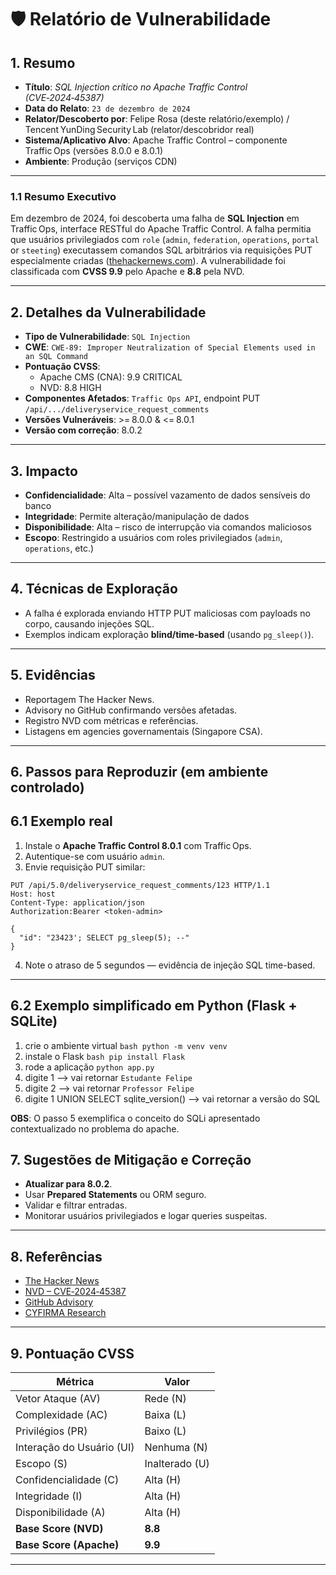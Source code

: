 
# 🛡️ Relatório de Vulnerabilidade

## 1. Resumo

- **Título**: _SQL Injection crítico no Apache Traffic Control (CVE‑2024‑45387)_
- **Data do Relato**: `23 de dezembro de 2024`
- **Relator/Descoberto por**: Felipe Rosa (deste relatório/exemplo) / Tencent YunDing Security Lab (relator/descobridor real)
- **Sistema/Aplicativo Alvo**: Apache Traffic Control – componente Traffic Ops (versões 8.0.0 e 8.0.1)
- **Ambiente**: Produção (serviços CDN)

---

### 1.1 Resumo Executivo

Em dezembro de 2024, foi descoberta uma falha de **SQL Injection** em Traffic Ops, interface RESTful do Apache Traffic Control. A falha permitia que usuários privilegiados com `role` (`admin`, `federation`, `operations`, `portal` or `steeting`) executassem comandos SQL arbitrários via requisições PUT especialmente criadas ([thehackernews.com](https://thehackernews.com/2024/12/critical-sql-injection-vulnerability-in.html)). A vulnerabilidade foi classificada com **CVSS 9.9** pelo Apache e **8.8** pela NVD.

---

## 2. Detalhes da Vulnerabilidade

- **Tipo de Vulnerabilidade**: `SQL Injection`
- **CWE**: `CWE‑89: Improper Neutralization of Special Elements used in an SQL Command`
- **Pontuação CVSS**:  
  - Apache CMS (CNA): 9.9 CRITICAL
  - NVD: 8.8 HIGH
- **Componentes Afetados**: `Traffic Ops API`, endpoint PUT `/api/.../deliveryservice_request_comments`
- **Versões Vulneráveis**: >= 8.0.0 & <= 8.0.1
- **Versão com correção**: 8.0.2

---

## 3. Impacto

- **Confidencialidade**: Alta – possível vazamento de dados sensíveis do banco
- **Integridade**: Permite alteração/manipulação de dados
- **Disponibilidade**: Alta – risco de interrupção via comandos maliciosos
- **Escopo**: Restringido a usuários com roles privilegiados (`admin`, `operations`, etc.)

---

## 4. Técnicas de Exploração

- A falha é explorada enviando HTTP PUT maliciosas com payloads no corpo, causando injeções SQL.
- Exemplos indicam exploração **blind/time‑based** (usando `pg_sleep()`).

---

## 5. Evidências

- Reportagem The Hacker News.
- Advisory no GitHub confirmando versões afetadas.
- Registro NVD com métricas e referências.
- Listagens em agencies governamentais (Singapore CSA).

---

## 6. Passos para Reproduzir (em ambiente controlado)

## 6.1 Exemplo real
1. Instale o **Apache Traffic Control 8.0.1** com Traffic Ops.
2. Autentique-se com usuário `admin`.
3. Envie requisição PUT similar:

```http
PUT /api/5.0/deliveryservice_request_comments/123 HTTP/1.1
Host: host
Content-Type: application/json
Authorization:Bearer <token-admin>

{
  "id": "23423'; SELECT pg_sleep(5); --"
}

```

4. Note o atraso de 5 segundos — evidência de injeção SQL time-based.

---

## 6.2 Exemplo simplificado em Python (Flask + SQLite)

1. crie o ambiente virtual ```bash python -m venv venv```
2. instale o Flask ```bash pip install Flask```
3. rode a aplicação ```python app.py```
4. digite 1 --> vai retornar `Estudante Felipe`
4. digite 2 --> vai retornar `Professor Felipe`
5. digite 1 UNION SELECT sqlite_version() --> vai retornar a versão do SQL

**OBS**: O passo 5 exemplifica o conceito do SQLi apresentado contextualizado no problema do apache.

## 7. Sugestões de Mitigação e Correção

- **Atualizar para 8.0.2**.
- Usar **Prepared Statements** ou ORM seguro.
- Validar e filtrar entradas.
- Monitorar usuários privilegiados e logar queries suspeitas.

---

## 8. Referências

- [The Hacker News](https://thehackernews.com/2024/12/critical-sql-injection-vulnerability-in.html)
- [NVD – CVE‑2024‑45387](https://nvd.nist.gov/vuln/detail/cve-2024-45387)
- [GitHub Advisory](https://github.com/advisories/GHSA-vq94-9pfv-ccqr)
- [CYFIRMA Research](https://www.cyfirma.com/research/cve-2024-45387-critical-vulnerability-in-apache-traffic-control/)

---

## 9. Pontuação CVSS

| Métrica                      | Valor           |
|------------------------------|-----------------|
| Vetor Ataque (AV)             | Rede (N)        |
| Complexidade (AC)             | Baixa (L)       |
| Privilégios (PR)              | Baixo (L)       |
| Interação do Usuário (UI)     | Nenhuma (N)     |
| Escopo (S)                    | Inalterado (U)  |
| Confidencialidade (C)         | Alta (H)        |
| Integridade (I)               | Alta (H)        |
| Disponibilidade (A)           | Alta (H)        |
| **Base Score (NVD)**          | **8.8**         |
| **Base Score (Apache)**       | **9.9**         |

---
